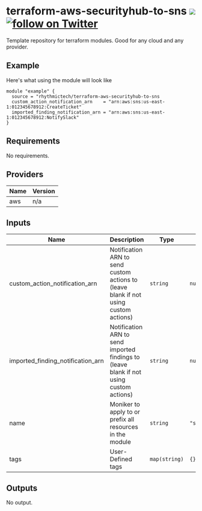 # terraform-aws-securityhub-to-sns [![](https://github.com/rhythmictech/terraform-aws-securityhub-to-sns/workflows/pre-commit-check/badge.svg)](https://github.com/rhythmictech/terraform-aws-securityhub-to-sns/actions) <a href="https://twitter.com/intent/follow?screen_name=RhythmicTech"><img src="https://img.shields.io/twitter/follow/RhythmicTech?style=social&logo=RhythmicTech" alt="follow on Twitter"></a>
Template repository for terraform modules. Good for any cloud and any provider.

## Example
Here's what using the module will look like
```
module "example" {
  source = "rhythmictech/terraform-aws-securityhub-to-sns
  custom_action_notification_arn    = "arn:aws:sns:us-east-1:012345678912:CreateTicket"
  imported_finding_notification_arn = "arn:aws:sns:us-east-1:012345678912:NotifySlack"
}
```


<!-- BEGINNING OF PRE-COMMIT-TERRAFORM DOCS HOOK -->
## Requirements

No requirements.

## Providers

| Name | Version |
|------|---------|
| aws | n/a |

## Inputs

| Name | Description | Type | Default | Required |
|------|-------------|------|---------|:--------:|
| custom\_action\_notification\_arn | Notification ARN to send custom actions to (leave blank if not using custom actions) | `string` | `null` | no |
| imported\_finding\_notification\_arn | Notification ARN to send imported findings to (leave blank if not using custom actions) | `string` | `null` | no |
| name | Moniker to apply to or prefix all resources in the module | `string` | `"securityhub"` | no |
| tags | User-Defined tags | `map(string)` | `{}` | no |

## Outputs

No output.

<!-- END OF PRE-COMMIT-TERRAFORM DOCS HOOK -->
